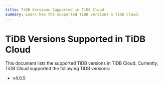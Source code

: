 ```yaml
---
title: TiDB Versions Supported in TiDB Cloud
summary: Learn how the supported TiDB versions n TiDB Cloud.
---
```


# TiDB Versions Supported in TiDB Cloud

This document lists the supported TiDB versions in TiDB Cloud. Currently, TiDB Cloud supported the following TiDB versions:

- v4.0.5